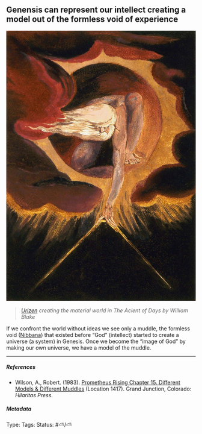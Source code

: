 ## Genensis can represent our intellect creating a model out of the formless void of experience

![150](%E2%9A%99%EF%B8%8F%20Tools/%F0%9F%93%B8%20Images/825882C3-AB8C-4170-8872-F6BD8DE327F7.jpeg)

 > 
 > *[Urizen](Urizen.md) creating the material world in The Acient of Days by William Blake*

If we confront the world without ideas we see only a muddle, the formless void ([Nibbana](Nibbana.md)) that existed before “God” (intellect) started to create a universe (a system) in Genesis. Once we become the “image of God” by making our own universe, we have a model of the muddle. 

---

##### References

* Wilson, A., Robert. (1983). [Prometheus Rising Chapter 15. Different Models & Different Muddles](Prometheus%20Rising%20Chapter%2015.%20Different%20Models%20&%20Different%20Muddles.md) (Location 1417). Grand Junction, Colorado: *Hilaritas Press*.

##### Metadata

Type: 
Tags:
Status: #⛅️/⛅️
